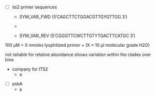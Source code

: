 - [ ] its2 primer sequences
	- SYM_VAR_FWD (5′CAGCTTCTGGACGTTGYGTTGG 3′) 

	- 
	- SYM_VAR_REV (5′CGGGTTCWCTTGTYTGACTTCATGC 3′)

100 µM = X nmoles lyophilized primer + (X × 10 µl molecular grade H2O)



not reliable for relative abundance
shows variation within the clades over time
- company for ITS2
	- a

- [ ] psbA
	- a

